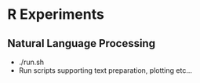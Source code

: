 # R Experiments


## Natural Language Processing
- ./run.sh
 - Run scripts supporting text preparation, plotting etc...


